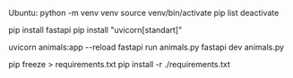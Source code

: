 Ubuntu:
    python -m venv venv
    source venv/bin/activate
    pip list
    deactivate


pip install fastapi
pip install "uvicorn[standart]"



uvicorn animals:app --reload
fastapi run animals.py
fastapi dev animals.py


pip freeze > requirements.txt
pip install -r ./requirements.txt

